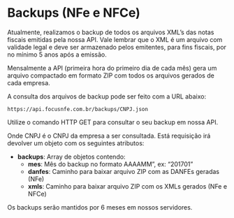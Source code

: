# Backups (NFe e NFCe)

Atualmente, realizamos o backup de todos os arquivos XML’s das notas fiscais emitidas pela nossa API. Vale lembrar que o XML é um arquivo com validade legal e deve ser armazenado pelos emitentes, para fins fiscais, por no mínimo 5 anos após a emissão.

Mensalmente a API (primeira hora do primeiro dia de cada mês) gera um arquivo compactado em formato ZIP com todos os arquivos gerados de cada empresa.

A consulta dos arquivos de backup pode ser feito com a URL abaixo:

`https://api.focusnfe.com.br/backups/CNPJ.json`

Utilize o comando HTTP GET para consultar o seu backup em nossa API.

Onde CNPJ é o CNPJ da empresa a ser consultada. Está requisição irá devolver um objeto com os seguintes atributos:

* <strong>backups</strong>: Array de objetos contendo:
   * <strong>mes</strong>: Mês do backup no formato AAAAMM”, ex: “201701”
   * <strong>danfes</strong>: Caminho para baixar arquivo ZIP com as DANFEs geradas (NFe)
   * <strong>xmls</strong>: Caminho para baixar arquivo ZIP com os XMLs gerados (NFe e NFCe)

Os backups serão mantidos por 6 meses em nossos servidores.
